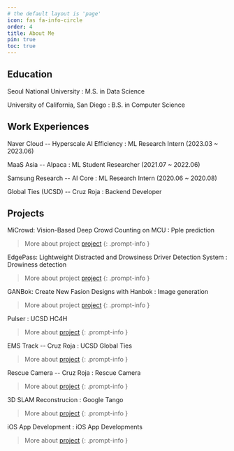 ```yaml
---
# the default layout is 'page'
icon: fas fa-info-circle
order: 4
title: About Me
pin: true
toc: true
---
```



## Education
Seoul National University
: M.S. in Data Science

University of California, San Diego
: B.S. in Computer Science 

## Work Experiences
Naver Cloud -- Hyperscale AI Efficiency
: ML Research Intern (2023.03 ~ 2023.06)

MaaS Asia -- Alpaca
: ML Student Researcher (2021.07 ~ 2022.06)

Samsung Research -- AI Core
: ML Research Intern (2020.06 ~ 2020.08)

Global Ties (UCSD) -- Cruz Roja
: Backend Developer

## Projects

MiCrowd: Vision-Based Deep Crowd Counting on MCU
: Pple prediction

> More about project [project](/posts/microwd/)
{: .prompt-info }


EdgePass: Lightweight Distracted and Drowsiness Driver Detection System
: Drowiness detection

> More about project [project](/posts/edgepass/)
{: .prompt-info }



GANBok: Create New Fasion Designs with Hanbok
: Image generation

> More about project [project](/posts/ganbok/)
{: .prompt-info }

Pulser
: UCSD HC4H

> More about [project](/posts/pulser/)
{: .prompt-info }



EMS Track -- Cruz Roja
: UCSD Global Ties

> More about [project](/posts/emstrack/)
{: .prompt-info }



Rescue Camera -- Cruz Roja
: Rescue Camera

> More about [project](/posts/rescue-camera/)
{: .prompt-info }



3D SLAM Reconstrucion
: Google Tango

> More about [project](/posts/3d-reconstruction/)
{: .prompt-info }



iOS App Development
: iOS App Developments

> More about [project](/posts/ios-app-development/)
{: .prompt-info }



<!-- > Add Markdown syntax content to file `_tabs/about.md`{: .filepath } and it will show up on this page.
{: .prompt-tip } -->

